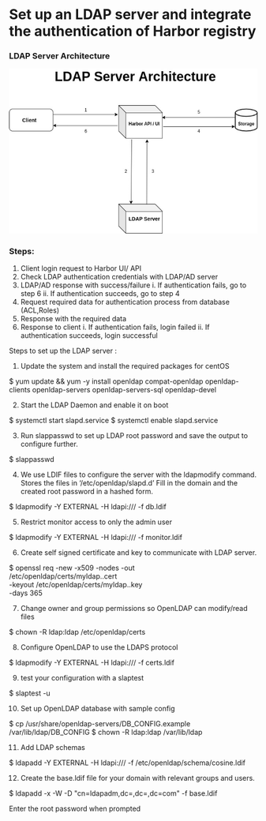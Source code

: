 # Set up an LDAP server and integrate the authentication of Harbor registry

### LDAP Server Architecture

![LDAP Architecture](LDAP_arc.jpg)

### Steps: 

1. Client login request to Harbor UI/ API
2. Check LDAP authentication credentials with LDAP/AD server
3. LDAP/AD response with success/failure
    i. If authentication fails, go to step 6
    ii. If authentication succeeds, go to step 4
4. Request required data for authentication process from database (ACL,Roles)
5. Response with the required data
6. Response to client 
    i. If authentication fails, login failed
    ii. If authentication succeeds, login successful


Steps to set up the LDAP server : 

1. Update the system and install the required packages for centOS 

  $ yum update && yum -y install openldap compat-openldap openldap-clients openldap-servers openldap-servers-sql openldap-devel

2. Start the LDAP Daemon and enable it on boot

  $ systemctl start slapd.service
  $ systemctl enable slapd.service
  
3. Run slappasswd to set up LDAP root password and save the output to 
   configure further.
   
  $ slappasswd

4. We use LDIF files to configure the server with the ldapmodify command. 
   Stores the files in ‘/etc/openldap/slapd.d’
   Fill in the domain and the created root password in a hashed form.
   
  $ ldapmodify -Y EXTERNAL -H ldapi:/// -f db.ldif
  
5. Restrict monitor access to only the admin user
  
  $ ldapmodify -Y EXTERNAL -H ldapi:/// -f monitor.ldif
  
6. Create self signed certificate and key to communicate with LDAP server.
  
  $ openssl req -new -x509 -nodes -out \
    /etc/openldap/certs/myldap.<hostname>.cert \
    -keyout /etc/openldap/certs/myldap.<hostname>.key \
    -days 365

7. Change owner and group permissions so OpenLDAP can modify/read files

  $ chown -R ldap:ldap /etc/openldap/certs

8. Configure OpenLDAP to use the LDAPS protocol

  $ ldapmodify -Y EXTERNAL -H ldapi:/// -f certs.ldif
 
9. test your configuration with a slaptest 

  $ slaptest -u
 
10. Set up OpenLDAP database with sample config 

  $ cp /usr/share/openldap-servers/DB_CONFIG.example /var/lib/ldap/DB_CONFIG
  $ chown -R ldap:ldap /var/lib/ldap
  
11. Add LDAP schemas 

  $ ldapadd -Y EXTERNAL -H ldapi:/// -f /etc/openldap/schema/cosine.ldif
  
12. Create the base.ldif file for your domain with relevant groups and users.

  $ ldapadd -x -W -D "cn=ldapadm,dc=<hostname>,dc=<hostname>,dc=com" -f base.ldif

  Enter the root password when prompted
